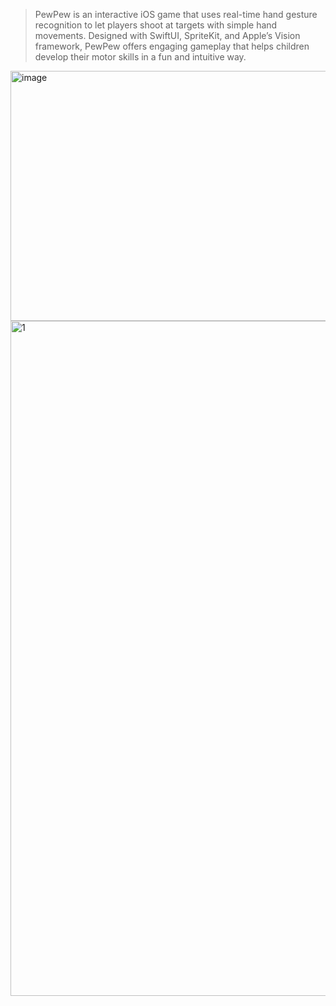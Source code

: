 
> PewPew is an interactive iOS game that uses real-time hand gesture recognition to let players shoot at targets with simple hand movements. Designed with SwiftUI, SpriteKit, and Apple’s Vision framework, PewPew offers engaging gameplay that helps children develop their motor skills in a fun and intuitive way.

<img width="1200" height="400" alt="image" src="https://github.com/user-attachments/assets/114341c8-fd2f-4e32-b63a-7bfa6cc26617" />

<img width="1920" height="1080" alt="1" src="https://github.com/user-attachments/assets/0811aecb-7dbb-48cf-99d0-2b80096f70b2" />
